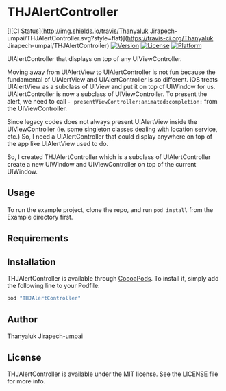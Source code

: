 # THJAlertController

[![CI Status](http://img.shields.io/travis/Thanyaluk Jirapech-umpai/THJAlertController.svg?style=flat)](https://travis-ci.org/Thanyaluk Jirapech-umpai/THJAlertController)
[![Version](https://img.shields.io/cocoapods/v/THJAlertController.svg?style=flat)](http://cocoapods.org/pods/THJAlertController)
[![License](https://img.shields.io/cocoapods/l/THJAlertController.svg?style=flat)](http://cocoapods.org/pods/THJAlertController)
[![Platform](https://img.shields.io/cocoapods/p/THJAlertController.svg?style=flat)](http://cocoapods.org/pods/THJAlertController)

UIAlertController that displays on top of any UIViewController.

Moving away from UIAlertView to UIAlertController is not fun because the fundamental of UIAlertView and UIAlertController is so different. iOS treats UIAlertView as a subclass of UIView and put it on top of UIWindow for us. UIAlertController is now a subclass of UIViewController. To present the alert, we need to call `- presentViewController:animated:completion:` from the UIViewController.

Since legacy codes does not always present UIAlertView inside the UIViewController (ie. some singleton classes dealing with location service, etc.) So, I need a UIAlertController that could display anywhere on top of the app like UIAlertView used to do. 

So, I created THJAlertController which is a subclass of UIAlertController create a new UIWindow and UIViewController on top of the current UIWindow.

## Usage

To run the example project, clone the repo, and run `pod install` from the Example directory first.

## Requirements

## Installation

THJAlertController is available through [CocoaPods](http://cocoapods.org). To install
it, simply add the following line to your Podfile:

```ruby
pod "THJAlertController"
```

## Author

Thanyaluk Jirapech-umpai

## License

THJAlertController is available under the MIT license. See the LICENSE file for more info.
